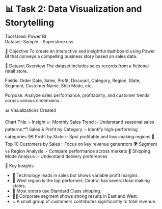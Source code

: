 # 📊 Task 2: Data Visualization and Storytelling
Tool Used: Power BI  
Dataset: Sample - Superstore.csv

🎯 Objective
To create an interactive and insightful dashboard using Power BI that conveys a compelling business story based on sales data.

📁 Dataset Overview
The dataset includes sales records from a fictional retail store.

Fields: Order Date, Sales, Profit, Discount, Category, Region, State, Segment, Customer Name, Ship Mode, etc.

Purpose: Analyze sales performance, profitability, and customer trends across various dimensions.

📊 Visualizations Created

 Chart Title :- Insight 
 📈 Monthly Sales Trend :- Understand seasonal sales patterns 
 🗂️ Sales & Profit by Category :- Identify high-performing categories 
 🗺️ Profit by State :- Spot profitable and loss-making regions 
 👤 Top 10 Customers by Sales :-Focus on key revenue generators 
 🌍 Segment vs Region Analysis :- Compare performance across markets 
 🚚 Shipping Mode Analysis :- Understand delivery preferences 

🧠 Key Insights
- 📌 Technology leads in sales but shows variable profit margins.
- 🧭 West region is the top performer; Central has several loss-making states.
- 🚛 Most orders use Standard Class shipping.
- 🧑‍💼 Corporate segment shows strong results in East and West.
- 🔝 A small group of customers contributes significantly to total revenue.



